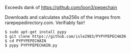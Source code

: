 Exceeds dank of https://github.com/loon3/pepechain

Downloads and calculates sha256s of the images from rarepepedirectory.com. Verifiably fair!

```
$ sudo apt-get install pypy
$ git clone https://github.com/isle2983/PYPYPEPECHAIN
$ cd PYPYPEPECHAIN
$ pypy PYPYPEPECHAIN.py
```

[pepe]: https://github.com/isle2983/PYPYPEPECHAIN/blob/master/pepe.jpg "Pepe"
